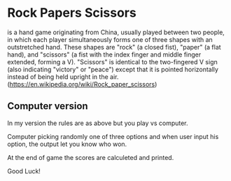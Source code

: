 # Rock Papers Scissors
is a hand game originating from China, usually played between two people, in which each player simultaneously forms one of three shapes with an outstretched hand. These shapes are "rock" (a closed fist), "paper" (a flat hand), and "scissors" (a fist with the index finger and middle finger extended, forming a V). "Scissors" is identical to the two-fingered V sign (also indicating "victory" or "peace") except that it is pointed horizontally instead of being held upright in the air.
(https://en.wikipedia.org/wiki/Rock_paper_scissors)

## Computer version
In my version the rules are as above but you play vs computer.

Computer picking randomly one of three options and when user input his option, the output let you know who won. 

At the end of game the scores are calculeted and printed.

Good Luck! 
